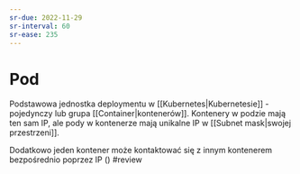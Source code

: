 ```yaml
---
sr-due: 2022-11-29
sr-interval: 60
sr-ease: 235
---
```


# Pod
Podstawowa jednostka deploymentu w [[Kubernetes|Kubernetesie]] - pojedynczy lub grupa [[Container|kontenerów]].
Kontenery w podzie mają ten sam IP, ale pody w kontenerze mają unikalne IP w [[Subnet mask|swojej przestrzeni]].

Dodatkowo jeden kontener może kontaktować się z innym kontenerem bezpośrednio poprzez IP ()
#review